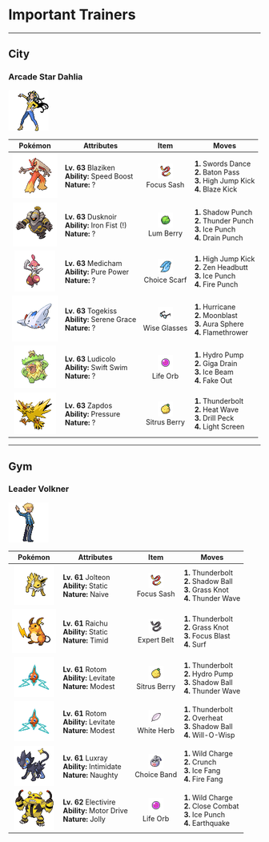 # Important Trainers


---

## City

### Arcade Star Dahlia

![Arcade Star Dahlia](../../assets/important_trainers/dahlia.png "Arcade Star Dahlia")

| Pokémon | Attributes | Item | Moves |
|:-------:|------------|:----:|-------|
| ![Blaziken](../../assets/sprites/blaziken/front.gif "Blaziken") | **Lv. 63** Blaziken<br>**Ability:** <span class="tooltip" title="The Pokémon’s Speed stat is gradually boosted.">Speed Boost</span><br>**Nature:** ? | ![Focus Sash](../../assets/items/focus_sash.png "Focus Sash")<br><span class="tooltip" title="An item to be held by a Pokémon. If it has full HP, the holder will endure one potential KO attack, leaving 1 HP.">Focus Sash</span> | **1.** Swords Dance<br>**2.** Baton Pass<br>**3.** High Jump Kick<br>**4.** Blaze Kick |
| ![Dusknoir](../../assets/sprites/dusknoir/front.gif "Dusknoir") | **Lv. 63** Dusknoir<br>**Ability:** <span class="tooltip" title="Boosts the power of punching moves.">Iron Fist (!)</span><br>**Nature:** ? | ![Lum Berry](../../assets/items/lum_berry.png "Lum Berry")<br><span class="tooltip" title="A Poffin ingredient. It may be used or held by a Pokémon to recover from any status problem.">Lum Berry</span> | **1.** Shadow Punch<br>**2.** Thunder Punch<br>**3.** Ice Punch<br>**4.** Drain Punch |
| ![Medicham](../../assets/sprites/medicham/front.gif "Medicham") | **Lv. 63** Medicham<br>**Ability:** <span class="tooltip" title="Boosts the power of physical attacks.">Pure Power</span><br>**Nature:** ? | ![Choice Scarf](../../assets/items/choice_scarf.png "Choice Scarf")<br><span class="tooltip" title="An item to be held by a Pokémon. This scarf boosts Speed, but allows the use of only one kind of move.">Choice Scarf</span> | **1.** High Jump Kick<br>**2.** Zen Headbutt<br>**3.** Ice Punch<br>**4.** Fire Punch |
| ![Togekiss](../../assets/sprites/togekiss/front.gif "Togekiss") | **Lv. 63** Togekiss<br>**Ability:** <span class="tooltip" title="Boosts the likelihood of added effects appearing.">Serene Grace</span><br>**Nature:** ? | ![Wise Glasses](../../assets/items/wise_glasses.png "Wise Glasses")<br><span class="tooltip" title="An item to be held by a Pokémon. It is a thick pair of glasses that slightly boosts the power of special moves.">Wise Glasses</span> | **1.** Hurricane<br>**2.** Moonblast<br>**3.** Aura Sphere<br>**4.** Flamethrower |
| ![Ludicolo](../../assets/sprites/ludicolo/front.gif "Ludicolo") | **Lv. 63** Ludicolo<br>**Ability:** <span class="tooltip" title="Boosts the Pokémon’s Speed in rain.">Swift Swim</span><br>**Nature:** ? | ![Life Orb](../../assets/items/life_orb.png "Life Orb")<br><span class="tooltip" title="An item to be held by a Pokémon. It boosts the power of moves, but at the cost of some HP on each hit.">Life Orb</span> | **1.** Hydro Pump<br>**2.** Giga Drain<br>**3.** Ice Beam<br>**4.** Fake Out |
| ![Zapdos](../../assets/sprites/zapdos/front.gif "Zapdos") | **Lv. 63** Zapdos<br>**Ability:** <span class="tooltip" title="The Pokémon raises the foe’s PP usage.">Pressure</span><br>**Nature:** ? | ![Sitrus Berry](../../assets/items/sitrus_berry.png "Sitrus Berry")<br><span class="tooltip" title="A Poffin ingredient. It may be used or held by a Pokémon to heal the user’s HP a little.">Sitrus Berry</span> | **1.** Thunderbolt<br>**2.** Heat Wave<br>**3.** Drill Peck<br>**4.** Light Screen |



---

## Gym

### Leader Volkner

![Leader Volkner](../../assets/important_trainers/volkner.png "Leader Volkner")

| Pokémon | Attributes | Item | Moves |
|:-------:|------------|:----:|-------|
| ![Jolteon](../../assets/sprites/jolteon/front.gif "Jolteon") | **Lv. 61** Jolteon<br>**Ability:** <span class="tooltip" title="Contact with the Pokémon may cause paralysis.">Static</span><br>**Nature:** <span class="tooltip" title="[+Spd, -Sp. Def]">Naive</span> | ![Focus Sash](../../assets/items/focus_sash.png "Focus Sash")<br><span class="tooltip" title="An item to be held by a Pokémon. If it has full HP, the holder will endure one potential KO attack, leaving 1 HP.">Focus Sash</span> | **1.** Thunderbolt<br>**2.** Shadow Ball<br>**3.** Grass Knot<br>**4.** Thunder Wave |
| ![Raichu](../../assets/sprites/raichu/front.gif "Raichu") | **Lv. 61** Raichu<br>**Ability:** <span class="tooltip" title="Contact with the Pokémon may cause paralysis.">Static</span><br>**Nature:** <span class="tooltip" title="[+Spd, -Atk]">Timid</span> | ![Expert Belt](../../assets/items/expert_belt.png "Expert Belt")<br><span class="tooltip" title="An item to be held by a Pokémon. It is a well-worn belt that slightly boosts the power of supereffective moves.">Expert Belt</span> | **1.** Thunderbolt<br>**2.** Grass Knot<br>**3.** Focus Blast<br>**4.** Surf |
| ![Rotom](../../assets/sprites/rotom/front.gif "Rotom") | **Lv. 61** Rotom<br>**Ability:** <span class="tooltip" title="Gives full immunity to all Ground-type moves.">Levitate</span><br>**Nature:** <span class="tooltip" title="[+Sp. Atk, -Atk]">Modest</span> | ![Sitrus Berry](../../assets/items/sitrus_berry.png "Sitrus Berry")<br><span class="tooltip" title="A Poffin ingredient. It may be used or held by a Pokémon to heal the user’s HP a little.">Sitrus Berry</span> | **1.** Thunderbolt<br>**2.** Hydro Pump<br>**3.** Shadow Ball<br>**4.** Thunder Wave |
| ![Rotom](../../assets/sprites/rotom/front.gif "Rotom") | **Lv. 61** Rotom<br>**Ability:** <span class="tooltip" title="Gives full immunity to all Ground-type moves.">Levitate</span><br>**Nature:** <span class="tooltip" title="[+Sp. Atk, -Atk]">Modest</span> | ![White Herb](../../assets/items/white_herb.png "White Herb")<br><span class="tooltip" title="An item to be held by a Pokémon. It restores any lowered stat in battle. It can be used only once.">White Herb</span> | **1.** Thunderbolt<br>**2.** Overheat<br>**3.** Shadow Ball<br>**4.** Will-O-Wisp |
| ![Luxray](../../assets/sprites/luxray/front.gif "Luxray") | **Lv. 61** Luxray<br>**Ability:** <span class="tooltip" title="Lowers the foe’s Attack stat.">Intimidate</span><br>**Nature:** <span class="tooltip" title="[+Atk, -Sp. Def]">Naughty</span> | ![Choice Band](../../assets/items/choice_band.png "Choice Band")<br><span class="tooltip" title="An item to be held by a Pokémon. This headband ups Attack, but allows the use of only one kind of move.">Choice Band</span> | **1.** Wild Charge<br>**2.** Crunch<br>**3.** Ice Fang<br>**4.** Fire Fang |
| ![Electivire](../../assets/sprites/electivire/front.gif "Electivire") | **Lv. 62** Electivire<br>**Ability:** <span class="tooltip" title="Raises Speed if hit by an Electric-type move.">Motor Drive</span><br>**Nature:** <span class="tooltip" title="[+Spd, -Sp. Atk]">Jolly</span> | ![Life Orb](../../assets/items/life_orb.png "Life Orb")<br><span class="tooltip" title="An item to be held by a Pokémon. It boosts the power of moves, but at the cost of some HP on each hit.">Life Orb</span> | **1.** Wild Charge<br>**2.** Close Combat<br>**3.** Ice Punch<br>**4.** Earthquake |


